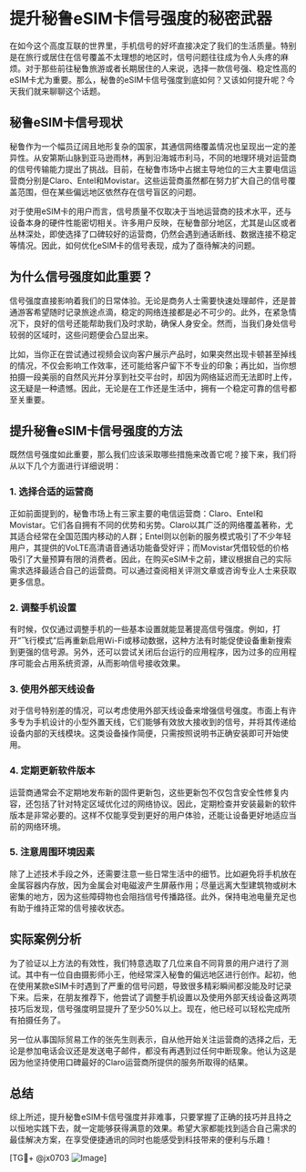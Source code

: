 # 提升秘鲁eSIM卡信号强度的秘密武器

在如今这个高度互联的世界里，手机信号的好坏直接决定了我们的生活质量。特别是在旅行或居住在信号覆盖不太理想的地区时，信号问题往往成为令人头疼的麻烦。对于那些前往秘鲁旅游或者长期居住的人来说，选择一款信号强、稳定性高的eSIM卡尤为重要。那么，秘鲁的eSIM卡信号强度到底如何？又该如何提升呢？今天我们就来聊聊这个话题。

## 秘鲁eSIM卡信号现状

秘鲁作为一个幅员辽阔且地形复杂的国家，其通信网络覆盖情况也呈现出一定的差异性。从安第斯山脉到亚马逊雨林，再到沿海城市利马，不同的地理环境对运营商的信号传输能力提出了挑战。目前，在秘鲁市场中占据主导地位的三大主要电信运营商分别是Claro、Entel和Movistar。这些运营商虽然都在努力扩大自己的信号覆盖范围，但在某些偏远地区依然存在信号盲区的问题。

对于使用eSIM卡的用户而言，信号质量不仅取决于当地运营商的技术水平，还与设备本身的硬件性能密切相关。许多用户反映，在秘鲁部分地区，尤其是山区或者丛林深处，即使选择了口碑较好的运营商，仍然会遇到通话断线、数据连接不稳定等情况。因此，如何优化eSIM卡的信号表现，成为了亟待解决的问题。

## 为什么信号强度如此重要？

信号强度直接影响着我们的日常体验。无论是商务人士需要快速处理邮件，还是普通游客希望随时记录旅途点滴，稳定的网络连接都是必不可少的。此外，在紧急情况下，良好的信号还能帮助我们及时求助，确保人身安全。然而，当我们身处信号较弱的区域时，这些问题便会凸显出来。

比如，当你正在尝试通过视频会议向客户展示产品时，如果突然出现卡顿甚至掉线的情况，不仅会影响工作效率，还可能给客户留下不专业的印象；再比如，当你想拍摄一段美丽的自然风光并分享到社交平台时，却因为网络延迟而无法即时上传，这无疑是一种遗憾。因此，无论是在工作还是生活中，拥有一个稳定可靠的信号都至关重要。

## 提升秘鲁eSIM卡信号强度的方法

既然信号强度如此重要，那么我们应该采取哪些措施来改善它呢？接下来，我们将从以下几个方面进行详细说明：

### 1. 选择合适的运营商

正如前面提到的，秘鲁市场上有三家主要的电信运营商：Claro、Entel和Movistar。它们各自拥有不同的优势和劣势。Claro以其广泛的网络覆盖著称，尤其适合经常在全国范围内移动的人群；Entel则以创新的服务模式吸引了不少年轻用户，其提供的VoLTE高清语音通话功能备受好评；而Movistar凭借较低的价格吸引了大量预算有限的消费者。因此，在购买eSIM卡之前，建议根据自己的实际需求选择最适合自己的运营商。可以通过查阅相关评测文章或咨询专业人士来获取更多信息。

### 2. 调整手机设置

有时候，仅仅通过调整手机的一些基本设置就能显著提高信号强度。例如，打开“飞行模式”后再重新启用Wi-Fi或移动数据，这种方法有时能促使设备重新搜索到更强的信号源。另外，还可以尝试关闭后台运行的应用程序，因为过多的应用程序可能会占用系统资源，从而影响信号接收效果。

### 3. 使用外部天线设备

对于信号特别差的情况，可以考虑使用外部天线设备来增强信号强度。市面上有许多专为手机设计的小型外置天线，它们能够有效放大接收到的信号，并将其传递给设备内部的天线模块。这类设备操作简便，只需按照说明书正确安装即可开始使用。

### 4. 定期更新软件版本

运营商通常会不定期地发布新的固件更新包，这些更新包不仅包含安全性修复内容，还包括了针对特定区域优化过的网络协议。因此，定期检查并安装最新的软件版本是非常必要的。这样不仅能享受到更好的用户体验，还能让设备更好地适应当前的网络环境。

### 5. 注意周围环境因素

除了上述技术手段之外，还需要注意一些日常生活中的细节。比如避免将手机放在金属容器内存放，因为金属会对电磁波产生屏蔽作用；尽量远离大型建筑物或树木密集的地方，因为这些障碍物也会阻挡信号传播路径。此外，保持电池电量充足也有助于维持正常的信号接收状态。

## 实际案例分析

为了验证以上方法的有效性，我们特意选取了几位来自不同背景的用户进行了测试。其中有一位自由摄影师小王，他经常深入秘鲁的偏远地区进行创作。起初，他在使用某款eSIM卡时遇到了严重的信号问题，导致很多精彩瞬间都没能及时记录下来。后来，在朋友推荐下，他尝试了调整手机设置以及使用外部天线设备这两项技巧后发现，信号强度明显提升了至少50%以上。现在，他已经可以轻松完成所有拍摄任务了。

另一位从事国际贸易工作的张先生则表示，自从他开始关注运营商的选择之后，无论是参加电话会议还是发送电子邮件，都没有再遇到过任何中断现象。他认为这是因为他坚持使用口碑最好的Claro运营商所提供的服务所取得的结果。

## 总结

综上所述，提升秘鲁eSIM卡信号强度并非难事，只要掌握了正确的技巧并且持之以恒地实践下去，就一定能够获得满意的效果。希望大家都能找到适合自己需求的最佳解决方案，在享受便捷通讯的同时也能感受到科技带来的便利与乐趣！

[TG💪+ @jx0703 ![Image](https://github.com/user-attachments/assets/dbca1d08-cadb-493c-b0ec-ad6f7a83f270)]